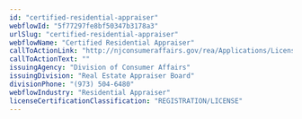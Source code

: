 ```yaml
---
id: "certified-residential-appraiser"
webflowId: "5f77297fe8bf50347b3178a3"
urlSlug: "certified-residential-appraiser"
webflowName: "Certified Residential Appraiser"
callToActionLink: "http://njconsumeraffairs.gov/rea/Applications/License-Certification-Application-as-a-Real-Estate-Appraiser-Full-Packet.pdf"
callToActionText: ""
issuingAgency: "Division of Consumer Affairs"
issuingDivision: "Real Estate Appraiser Board"
divisionPhone: "(973) 504-6480"
webflowIndustry: "Residential Appraiser"
licenseCertificationClassification: "REGISTRATION/LICENSE"
---
```

